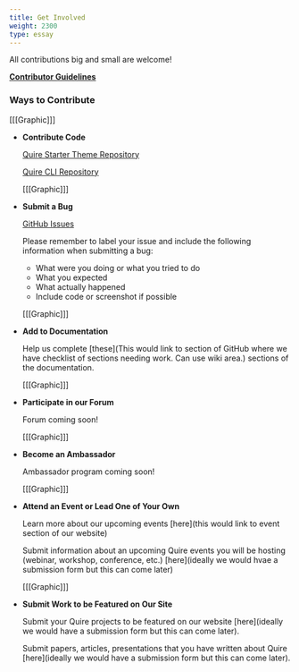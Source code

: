 ```yaml
---
title: Get Involved
weight: 2300
type: essay
---
```


All contributions big and small are welcome!

**[Contributor Guidelines](https://quire/getty.edu/community/contributor-guidelines)**

### Ways to Contribute

  [[[Graphic]]]
- **Contribute Code**

    [Quire Starter Theme Repository](https://github.com/gettypubs/quire-starter-theme)

    [Quire CLI Repository](https://github.com/gettypubs/quire-cli)

    [[[Graphic]]]
- **Submit a Bug**

    [GitHub Issues](https://github.com/gettypubs/quire/issues)

    Please remember to label your issue and include the following information when submitting a bug:
    - What were you doing or what you tried to do
    - What you expected
    - What actually happened
    - Include code or screenshot if possible

    [[[Graphic]]]
- **Add to Documentation**

    Help us complete [these](This would link to section of GitHub where we have checklist of sections needing work. Can use wiki area.) sections of the documentation.

    [[[Graphic]]]
- **Participate in our Forum**

    Forum coming soon!

  [[[Graphic]]]
- **Become an Ambassador**

    Ambassador program coming soon!

    [[[Graphic]]]
- **Attend an Event or Lead One of Your Own**

    Learn more about our upcoming events [here](this would link to event section of our website)

    Submit information about an upcoming Quire events you will be hosting (webinar, workshop, conference, etc.) [here](ideally we would hvae a submission form but this can come later)

  [[[Graphic]]]
- **Submit Work to be Featured on Our Site**

    Submit your Quire projects to be featured on our website [here](ideally we would have a submission form but this can come later).

    Submit papers, articles, presentations that you have written about Quire [here](ideally we would have a submission form but this can come later).

